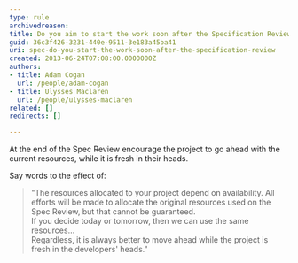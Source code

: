 ```yaml
---
type: rule
archivedreason: 
title: Do you aim to start the work soon after the Specification Review?
guid: 36c3f426-3231-440e-9511-3e183a45ba41
uri: spec-do-you-start-the-work-soon-after-the-specification-review
created: 2013-06-24T07:08:00.0000000Z
authors:
- title: Adam Cogan
  url: /people/adam-cogan
- title: Ulysses Maclaren
  url: /people/ulysses-maclaren
related: []
redirects: []

---
```


At the end of the Spec Review encourage the project to go ahead with the current resources, while it is fresh in their heads. 

Say words to the effect of:

<!--endintro-->

> "The resources allocated to your project depend on availability. All efforts will be made to allocate the original resources used on the Spec Review, but that cannot be guaranteed.  
If you decide today or tomorrow, then we can use the same resources...  
Regardless, it is always better to move ahead while the project is fresh in the developers' heads."
